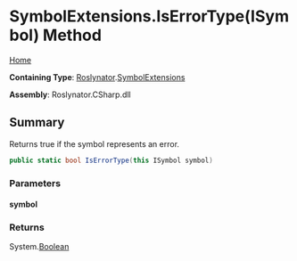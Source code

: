 <a name="_top"></a>

# SymbolExtensions\.IsErrorType\(ISymbol\) Method

[Home](../../../README.md#_top)

**Containing Type**: [Roslynator](../../README.md#_top)\.[SymbolExtensions](../README.md#_top)

**Assembly**: Roslynator\.CSharp\.dll

## Summary

Returns true if the symbol represents an error\.

```csharp
public static bool IsErrorType(this ISymbol symbol)
```

### Parameters

#### symbol

### Returns

System\.[Boolean](https://docs.microsoft.com/en-us/dotnet/api/system.boolean)

